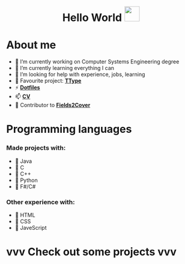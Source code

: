  <h1 align="center"> Hello World  <img src="https://github.com/JayantGoel001/JayantGoel001/blob/master/GIF/Hi.gif" width="40px" /> </h1>

<!--
**TobyTowler/TobyTowler** is a ✨ _special_ ✨ repository because its `README.md` (this file) appears on your GitHub profile.

Here are some ideas to get you started:

- 🔭 I’m currently working on ...
- 🌱 I’m currently learning ...
- 👯 I’m looking to collaborate on ...
- 🤔 I’m looking for help with ...
- 💬 Ask me about ...
- 📫 How to reach me: ...
- 😄 Pronouns: ...
- ⚡ Fun fact: ...
-->

# About me

- 🔭 I’m currently working on Computer Systems Engineering degree
- 🌱 I’m currently learning everything I can
- 🤔 I’m looking for help with experience, jobs, learning
- 💬 Favourite project:  **[TType](https://github.com/TobyTowler/TTypeRestructured)**
- ⚡  **[ Dotfiles ](https://github.com/TobyTowler/dotfiles)**
- 📫 **[CV](https://github.com/TobyTowler/JobStuff/blob/main/TobyTowler.pdf)**
- 📝 Contributor to **[Fields2Cover](https://github.com/Fields2Cover/Fields2Cover)**

# Programming languages
### Made projects with:
- 🦞 Java
- 🦞 C
- 🦞 C++
- 🦞 Python
- 🦞 F#/C#

### Other experience with:
- 🦞 HTML
- 🦞 CSS
- 🦞 JaveScript

# vvv Check out some projects vvv
